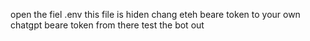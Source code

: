open the fiel .env 
this file is hiden chang eteh beare token to your own chatgpt beare token 
from there test the bot out